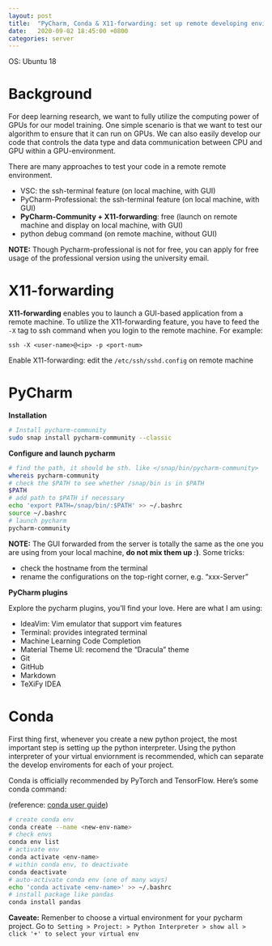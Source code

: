 ```yaml
---
layout: post
title:  "PyCharm, Conda & X11-forwarding: set up remote developing environment"
date:   2020-09-02 18:45:00 +0800
categories: server
---
```


OS: Ubuntu 18

# Background

For deep learning research, we want to fully utilize the computing power of GPUs for our model training. One simple scenario is that we want to test our algorithm to ensure that it can run on GPUs. We can also easily develop our code that controls the data type and data communication between CPU and GPU within a GPU-environment. 

There are many approaches to test your code in a remote remote environment. 

* VSC: the ssh-terminal feature (on local machine, with GUI)
* PyCharm-Professional: the ssh-terminal feature (on local machine, with GUI)
* **PyCharm-Community + X11-forwarding**: free (launch on remote machine and display on local machine, with GUI)
* python debug command (on remote machine, without GUI)

**NOTE:**  Though Pycharm-professional is not for free, you can apply for free usage of the professional version using the university email. 

#  X11-forwarding

**X11-forwarding** enables you to launch a GUI-based application from a remote machine. To utilize the X11-forwarding feature, you have to feed the `-X` tag to ssh command when you login to the  remote machine. For example:

```
ssh -X <user-name>@<ip> -p <port-num>
```

Enable X11-forwarding: edit the `/etc/ssh/sshd.config` on remote machine

# PyCharm

 **Installation**

```bash
# Install pycharm-community
sudo snap install pycharm-community --classic
```

**Configure and launch pycharm**

```bash
# find the path, it should be sth. like </snap/bin/pycharm-community>
whereis pycharm-community
# check the $PATH to see whether /snap/bin is in $PATH
$PATH
# add path to $PATH if necessary
echo 'export PATH=/snap/bin/:$PATH' >> ~/.bashrc
source ~/.bashrc
# launch pycharm
pycharm-community
```

**NOTE:** The GUI forwarded from the server is totally the same as the one you are using from your local machine, **do not mix them up :)**. Some tricks:

* check the hostname from the terminal
* rename the configurations on the top-right corner, e.g. “xxx-Server”

**PyCharm plugins**

Explore the pycharm plugins, you’ll find your love. Here are what I am using:

* IdeaVim: Vim emulator that support vim features
* Terminal: provides integrated terminal
* Machine Learning Code Completion
* Material Theme UI: recomend the “Dracula” theme
* Git
* GitHub
* Markdown
* TeXiFy IDEA

# Conda

First thing first, whenever you create a new python project, the most important step is setting up the python interpreter. Using the python interpreter of your virtual enviornment is recommended, which can separate the develop enviroments for each of your project. 

Conda is officially recommended by PyTorch and TensorFlow. Here’s some conda command: 

(reference: [conda user guide](https://docs.conda.io/projects/conda/en/latest/user-guide/index.html))

```bash
# create conda env
conda create --name <new-env-name>
# check envs
conda env list
# activate env
conda activate <env-name>
# within conda env, to deactivate
conda deactivate
# auto-activate conda env (one of many ways)
echo 'conda activate <env-name>' >> ~/.bashrc
# install package like pandas
conda install pandas
```

**Caveate:** Remenber to choose a virtual environment for your pycharm project. Go to` Setting > Project: > Python Interpreter > show all > click '+' to select your virtual env`

